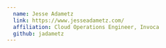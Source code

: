 ```yaml
---
  name: Jesse Adametz
  link: https://www.jesseadametz.com/
  affiliation: Cloud Operations Engineer, Invoca 
  github: jadametz
---
```

